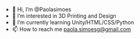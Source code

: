 - 👋 Hi, I’m @Paolasimoes
- 👀 I’m interested in 3D Printing and Design 
- 🌱 I’m currently learning Unity/HTML/CSS/Python
- 📫 How to reach me paola.simoesg@gmail.com

<!---
Paolasimoes/Paolasimoes is a ✨ special ✨ repository because its `README.md` (this file) appears on your GitHub profile.
You can click the Preview link to take a look at your changes.
--->
